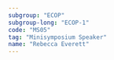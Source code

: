 ```yaml
---
subgroup: "ECOP"
subgroup-long: "ECOP-1"
code: "MS05"
tag: "Minisymposium Speaker"
name: "Rebecca Everett"
---
```

